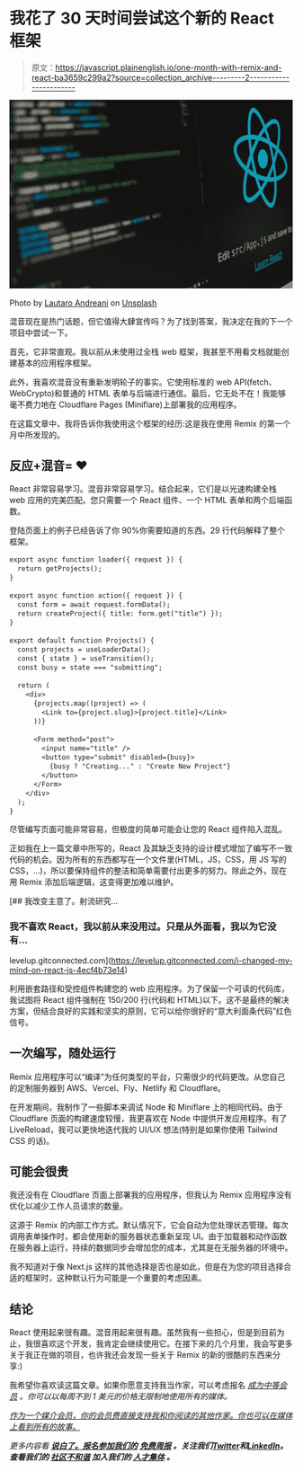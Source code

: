 # 我花了 30 天时间尝试这个新的 React 框架

> 原文：<https://javascript.plainenglish.io/one-month-with-remix-and-react-ba3659c299a2?source=collection_archive---------2----------------------->

![](img/86d237dffcf9577ddbab8216e4e40b17.png)

Photo by [Lautaro Andreani](https://unsplash.com/es/@lautaroandreani?utm_source=medium&utm_medium=referral) on [Unsplash](https://unsplash.com?utm_source=medium&utm_medium=referral)

混音现在是热门话题，但它值得大肆宣传吗？为了找到答案，我决定在我的下一个项目中尝试一下。

首先，它非常直观。我以前从未使用过全栈 web 框架，我甚至不用看文档就能创建基本的应用程序框架。

此外，我喜欢混音没有重新发明轮子的事实。它使用标准的 web API(fetch、WebCrypto)和普通的 HTML 表单与后端进行通信。最后，它无处不在！我能够毫不费力地在 Cloudflare Pages (Miniflare)上部署我的应用程序。

在这篇文章中，我将告诉你我使用这个框架的经历:这是我在使用 Remix 的第一个月中所发现的。

## 反应+混音= ❤

React 非常容易学习。混音非常容易学习。结合起来，它们是以光速构建全栈 web 应用的完美匹配。您只需要一个 React 组件、一个 HTML 表单和两个后端函数。

登陆页面上的例子已经告诉了你 90%你需要知道的东西。29 行代码解释了整个框架。

```
export async function loader({ request }) {
  return getProjects();
}

export async function action({ request }) {
  const form = await request.formData();
  return createProject({ title: form.get("title") });
}

export default function Projects() {
  const projects = useLoaderData();
  const { state } = useTransition();
  const busy = state === "submitting";

  return (
    <div>
      {projects.map((project) => (
        <Link to={project.slug}>{project.title}</Link>
      ))}

      <Form method="post">
        <input name="title" />
        <button type="submit" disabled={busy}>
          {busy ? "Creating..." : "Create New Project"}
        </button>
      </Form>
    </div>
  );
}
```

尽管编写页面可能非常容易，但极度的简单可能会让您的 React 组件陷入混乱。

正如我在上一篇文章中所写的，React 及其缺乏支持的设计模式增加了编写不一致代码的机会。因为所有的东西都写在一个文件里(HTML，JS，CSS，用 JS 写的 CSS，…)，所以要保持组件的整洁和简单需要付出更多的努力。除此之外，现在用 Remix 添加后端逻辑，这变得更加难以维护。

[](https://levelup.gitconnected.com/i-changed-my-mind-on-react-js-4ecf4b73e14) [## 我改变主意了。射流研究…

### 我不喜欢 React，我以前从来没用过。只是从外面看，我以为它没有…

levelup.gitconnected.com](https://levelup.gitconnected.com/i-changed-my-mind-on-react-js-4ecf4b73e14) 

利用嵌套路径和受控组件构建您的 web 应用程序。为了保留一个可读的代码库，我试图将 React 组件强制在 150/200 行(代码和 HTML)以下。这不是最终的解决方案，但结合良好的实践和坚实的原则，它可以给你很好的“意大利面条代码”红色信号。

## 一次编写，随处运行

Remix 应用程序可以“编译”为任何类型的平台，只需很少的代码更改。从您自己的定制服务器到 AWS、Vercel、Fly、Netlify 和 Cloudflare。

在开发期间，我制作了一些脚本来调试 Node 和 Miniflare 上的相同代码。由于 Cloudflare 页面的构建速度较慢，我更喜欢在 Node 中提供开发应用程序。有了 LiveReload，我可以更快地迭代我的 UI/UX 想法(特别是如果你使用 Tailwind CSS 的话)。

## 可能会很贵

我还没有在 Cloudflare 页面上部署我的应用程序，但我认为 Remix 应用程序没有优化以减少工作人员请求的数量。

这源于 Remix 的内部工作方式。默认情况下，它会自动为您处理状态管理。每次调用表单操作时，都会使用新的服务器状态重新呈现 UI。由于加载器和动作函数在服务器上运行，持续的数据同步会增加您的成本，尤其是在无服务器的环境中。

我不知道对于像 Next.js 这样的其他选择是否也是如此，但是在为您的项目选择合适的框架时，这种默认行为可能是一个重要的考虑因素。

## 结论

React 使用起来很有趣。混音用起来很有趣。虽然我有一些担心，但是到目前为止，我很喜欢这个开发，我肯定会继续使用它。在接下来的几个月里，我会写更多关于我正在做的项目，也许我还会发现一些关于 Remix 的新的很酷的东西来分享:)

我希望你喜欢读这篇文章。如果你愿意支持我当作家，可以考虑报名 [*成为中等会员*](https://marplex.medium.com/membership) *。你可以以每周不到 1 美元的价格无限制地使用所有的媒体。*

[*作为一个媒介会员，你的会员费直接支持我和你阅读的其他作家。你也可以在媒体上看到所有的故事。*](https://marplex.medium.com/membership)

*更多内容看* [***说白了。报名参加我们的***](https://plainenglish.io/) **[***免费周报***](http://newsletter.plainenglish.io/) *。关注我们*[***Twitter***](https://twitter.com/inPlainEngHQ)*和*[***LinkedIn***](https://www.linkedin.com/company/inplainenglish/)*。查看我们的* [***社区不和谐***](https://discord.gg/GtDtUAvyhW) *加入我们的* [***人才集体***](https://inplainenglish.pallet.com/talent/welcome) *。***